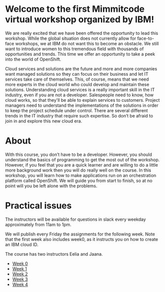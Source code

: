 # Welcome to the first Mimmitcode virtual workshop organized by IBM!

We are really excited that we have been offered the opportunity to lead this workshop.
While the global situation does not currently allow for face-to-face workshops, we at IBM do not want this to become an obstacle.
We still want to introduce women to this tremendous field with thousands of opportunities and trends. This time we offer an opportunity to take a peek into the world of OpenShift. 

Cloud services and solutions are the future and more and more companies want managed solutions so they can focus on their business and let IT services take care of themselves. This, of course, means that we need more experts in the cloud world who could develop and maintain these solutions. Understanding cloud services is a really important skill in the IT industry, even if you are not a developer. Salespeople need to know, how cloud works, so that they'll be able to explain services to customers. Project managers need to understand the implementations of the solutions in order to keep the project schedule under control. There are several different trends in the IT industry that require such expertise. So don’t be afraid to join in and explore this new cloud era.

# About
With this course, you don’t have to be a developer. However, you should understand the basics of programming to get the most out of the workshop. However, if you feel that you are a quick learner and are willing to do a little more background work then you will do really well on the course. In this workshop, you will learn how to make applications run on an orchestration platform called OpenShift. We will guide you from start to finish, so at no point will you be left alone with the problems.

# Practical issues
The instructors will be available for questions in slack every weekday approximately from 11am to 1pm.


We will publish every Friday  the assignments for the following week.
Note that the first week also includes week0, as it instructs you on how to create an IBM cloud ID.

The course has two instructors Eelia and Jaana.

+ [Week 0](/Week1.md)
+ [Week 1](/Week1.md)
+ [Week 2](/Week2.md)
+ [Week 3](/Week3.md)
+ [Week 4](/Week4.md)


 
 
 
 
 
 
 
 
 
 
 
